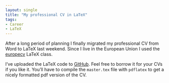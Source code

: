 ```yaml
---
layout: single
title: "My professional CV in LaTeX"
tags:
- Career
- LaTeX
---
```


After a long period of planning I finally migrated my professional CV
from Word to LaTeX last weekend. Since I live in the European Union I
used the [europecv](https://ctan.org/pkg/europecv?lang=en) LaTeX class.

I’ve uploaded the LaTeX code to [GitHub](http://github.com/bbatsov/cv). Feel free to borrow it for
your CVs if you like it. You’ll have to compile the `master.tex` file
with `pdflatex` to get a nicely formatted pdf version of the CV.
